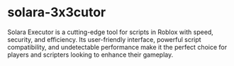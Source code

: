# solara-3x3cutor
Solara Executor is a cutting-edge tool for scripts in Roblox with speed, security, and efficiency. Its user-friendly interface, powerful script compatibility, and undetectable performance make it the perfect choice for players and scripters looking to enhance their gameplay.
